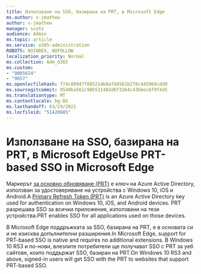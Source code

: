 ```yaml
---
title: Използване на SSO, базирана на PRT, в Microsoft Edge
ms.author: v-jmathew
author: v-jmathew
manager: scotv
audience: Admin
ms.topic: article
ms.service: o365-administration
ROBOTS: NOINDEX, NOFOLLOW
localization_priority: Normal
ms.collection: Adm_O365
ms.custom:
- "9005624"
- "9657"
ms.openlocfilehash: f74c80947f885214b8af48561b278c445069cdd0
ms.sourcegitcommit: 9540ba561c98b511483d6f3264c43bbecbf9f4d5
ms.translationtype: MT
ms.contentlocale: bg-BG
ms.lasthandoff: 03/29/2021
ms.locfileid: "51420685"
---
```

# <a name="use-prt-based-sso-in-microsoft-edge"></a><span data-ttu-id="9ddfa-102">Използване на SSO, базирана на PRT, в Microsoft Edge</span><span class="sxs-lookup"><span data-stu-id="9ddfa-102">Use PRT-based SSO in Microsoft Edge</span></span>

<span data-ttu-id="9ddfa-103">Маркерът [за основно обновяване (PRT)](https://go.microsoft.com/fwlink/?linkid=2133632) е ключ на Azure Active Directory, използван за удостоверяване на устройства с Windows 10, iOS и Android.</span><span class="sxs-lookup"><span data-stu-id="9ddfa-103">A [Primary Refresh Token (PRT)](https://go.microsoft.com/fwlink/?linkid=2133632) is an Azure Active Directory key used for authentication on Windows 10, iOS, and Android devices.</span></span> <span data-ttu-id="9ddfa-104">PRT разрешава SSO за всички приложения, използвани на тези устройства.</span><span class="sxs-lookup"><span data-stu-id="9ddfa-104">PRT enables SSO for all applications used on those devices.</span></span>

<span data-ttu-id="9ddfa-105">В Microsoft Edge поддръжката за SSO, базирана на PRT, е в основата си и не изисква допълнителни разширения.</span><span class="sxs-lookup"><span data-stu-id="9ddfa-105">In Microsoft Edge, support for PRT-based SSO is native and requires no additional extensions.</span></span> <span data-ttu-id="9ddfa-106">В Windows 10 RS3 и по-нови, влезлите потребители ще получават SSO с PRT за уеб сайтове, които поддържат SSO, базиран на PRT.</span><span class="sxs-lookup"><span data-stu-id="9ddfa-106">On Windows 10 RS3 and above, signed-in users will get SSO with the PRT to websites that support PRT-based SSO.</span></span>
